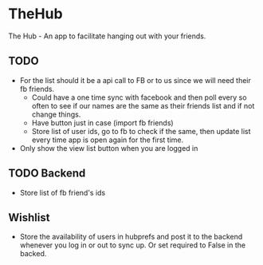 TheHub
======

The Hub - An app to facilitate hanging out with your friends.

TODO
----
- For the list should it be a api call to FB or to us since we will need their fb friends.
    - Could have a one time sync with facebook and then poll every so often to see if our names are the same as their friends list and if not change things.
    - Have button just in case (import fb friends)
    - Store list of user ids, go to fb to check if the same, then update list every time app is open again for the first time.
- Only show the view list button when you are logged in


TODO Backend
----
- Store list of fb friend's ids


Wishlist
----
- Store the availability of users in hubprefs and post it to the backend whenever you log in or out to sync up. Or set required to False in the backed.